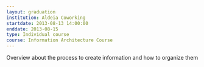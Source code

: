 ```yaml
---
layout: graduation
institution: Aldeia Coworking
startdate: 2013-08-13 14:00:00
enddate: 2013-08-15
type: Individual course
course: Information Architecture Course
---
```


Overview about the process to create information and how to organize them